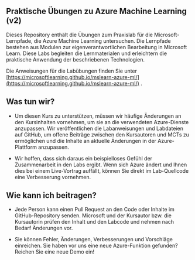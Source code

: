 ## Praktische Übungen zu Azure Machine Learning (v2)

Dieses Repository enthält die Übungen zum Praxislab für die Microsoft-Lernpfade, die Azure Machine Learning untersuchen. Die Lernpfade bestehen aus Modulen zur eigenverantwortlichen Bearbeitung in Microsoft Learn. Diese Labs begleiten die Lernmaterialen und erleichtern die praktische Anwendung der beschriebenen Technologien.

Die Anweisungen für die Labübungen finden Sie unter [https://microsoftlearning.github.io/mslearn-azure-ml/](https://microsoftlearning.github.io/mslearn-azure-ml/) .

## Was tun wir?

- Um diesen Kurs zu unterstützen, müssen wir häufige Änderungen an den Kursinhalten vornehmen, um sie an die verwendeten Azure-Dienste anzupassen.  Wir veröffentlichen die Labanweisungen und Labdateien auf GitHub, um offene Beiträge zwischen den Kursautoren und MCTs zu ermöglichen und die Inhalte an aktuelle Änderungen in der Azure-Plattform anzupassen.

- Wir hoffen, dass sich daraus ein beispielloses Gefühl der Zusammenarbeit in den Labs ergibt. Wenn sich Azure ändert und Ihnen dies bei einem Live-Vortrag auffällt, können Sie direkt im Lab-Quellcode eine Verbesserung vornehmen. 

## Wie kann ich beitragen?

- Jede Person kann einen Pull Request an den Code oder Inhalte im GitHub-Repository senden. Microsoft und der Kursautor bzw. die Kursautorin prüfen den Inhalt und den Labcode und nehmen nach Bedarf Änderungen vor.

- Sie können Fehler, Änderungen, Verbesserungen und Vorschläge einreichen.  Sie haben vor uns eine neue Azure-Funktion gefunden?  Reichen Sie eine neue Demo ein!